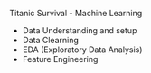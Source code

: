 Titanic Survival - Machine Learning
- Data Understanding and setup
- Data Clearning
- EDA (Exploratory Data Analysis)
- Feature Engineering
